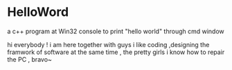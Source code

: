 # HelloWord
a c++ program at Win32 console to print "hello world"  through cmd window

   hi everybody ! i am here together with guys 
    i like coding ,designing the framwork of software 
    at the same time , the pretty girls 
    i know how to repair the PC ,
bravo~
